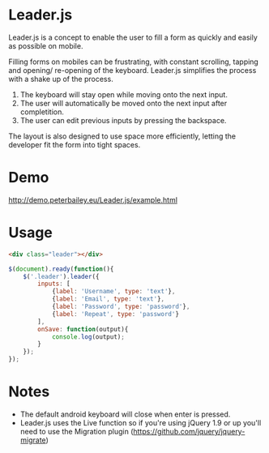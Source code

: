 Leader.js
=========

Leader.js is a concept to enable the user to fill a form as quickly and easily as possible on mobile.

Filling forms on mobiles can be frustrating, with constant scrolling, tapping and opening/ re-opening of the keyboard. Leader.js simplifies the process with a shake up of the process.

1. The keyboard will stay open while moving onto the next input.
2. The user will automatically be moved onto the next input after completition.
3. The user can edit previous inputs by pressing the backspace.

The layout is also designed to use space more efficiently, letting the developer fit the form into tight spaces.

Demo
====

http://demo.peterbailey.eu/Leader.js/example.html

Usage
=====

```html
<div class="leader"></div> 
```

```javascript
$(document).ready(function(){
    $('.leader').leader({
        inputs: [
            {label: 'Username', type: 'text'},
            {label: 'Email', type: 'text'},
            {label: 'Password', type: 'password'},
            {label: 'Repeat', type: 'password'}
        ],
        onSave: function(output){
            console.log(output);
        }
    });
});
```

Notes
=====

- The default android keyboard will close when enter is pressed.
- Leader.js uses the Live function so if you're using jQuery 1.9 or up you'll need to use the Migration plugin (https://github.com/jquery/jquery-migrate)